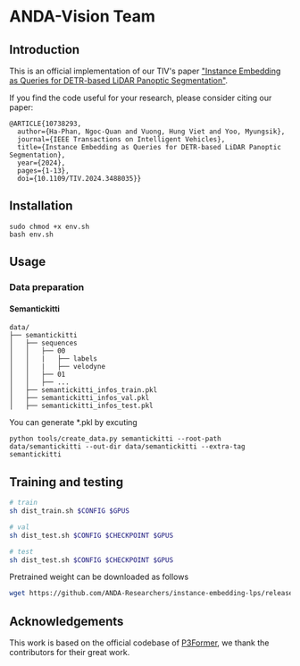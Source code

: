 # ANDA-Vision Team

## Introduction

This is an official implementation of our TIV's paper ["Instance Embedding as Queries for DETR-based LiDAR Panoptic Segmentation"](https://doi.org/10.1109/TIV.2024.3488035).

If you find the code useful for your research, please consider citing our paper:
```
@ARTICLE{10738293,
  author={Ha-Phan, Ngoc-Quan and Vuong, Hung Viet and Yoo, Myungsik},
  journal={IEEE Transactions on Intelligent Vehicles}, 
  title={Instance Embedding as Queries for DETR-based LiDAR Panoptic Segmentation}, 
  year={2024},
  pages={1-13},
  doi={10.1109/TIV.2024.3488035}}

```

## Installation

```
sudo chmod +x env.sh
bash env.sh
```

## Usage

### Data preparation

#### Semantickitti

```text
data/
├── semantickitti
│   ├── sequences
│   │   ├── 00
│   │   |   ├── labels
│   │   |   ├── velodyne
│   │   ├── 01
│   │   ├── ...
│   ├── semantickitti_infos_train.pkl
│   ├── semantickitti_infos_val.pkl
│   ├── semantickitti_infos_test.pkl

```

You can generate *.pkl by excuting

```
python tools/create_data.py semantickitti --root-path data/semantickitti --out-dir data/semantickitti --extra-tag semantickitti
```

## Training and testing

```bash
# train
sh dist_train.sh $CONFIG $GPUS

# val
sh dist_test.sh $CONFIG $CHECKPOINT $GPUS

# test
sh dist_test.sh $CONFIG $CHECKPOINT $GPUS

```
Pretrained weight can be downloaded as follows
```bash
wget https://github.com/ANDA-Researchers/instance-embedding-lps/releases/download/v0.0.1/panoptic_main.pth
```

## Acknowledgements

This work is based on the official codebase of [P3Former](https://github.com/OpenRobotLab/P3Former), we thank the contributors for their great work.
